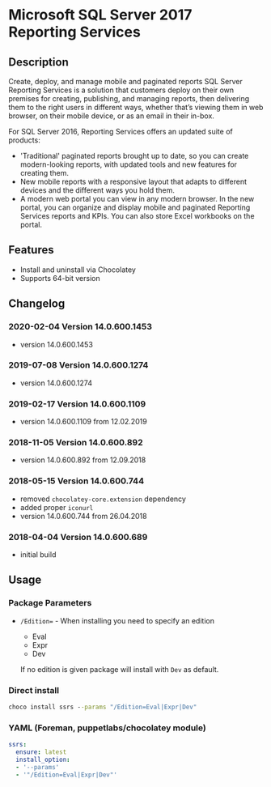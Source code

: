 # Microsoft SQL Server 2017 Reporting Services

## Description

Create, deploy, and manage mobile and paginated reports
SQL Server Reporting Services is a solution that customers deploy on their own premises for creating, publishing, and managing reports, then delivering them to the right users in different ways, whether that’s viewing them in web browser, on their mobile device, or as an email in their in-box.

For SQL Server 2016, Reporting Services offers an updated suite of products:

* 'Traditional' paginated reports brought up to date, so you can create modern-looking reports, with updated tools and new features for creating them.
* New mobile reports with a responsive layout that adapts to different devices and the different ways you hold them.
* A modern web portal you can view in any modern browser. In the new portal, you can organize and display mobile and paginated Reporting Services reports and KPIs. You can also store Excel workbooks on the portal.

## Features

* Install and uninstall via Chocolatey
* Supports 64-bit version

## Changelog

### 2020-02-04 Version 14.0.600.1453

* version 14.0.600.1453

### 2019-07-08 Version 14.0.600.1274

* version 14.0.600.1274

### 2019-02-17 Version 14.0.600.1109

* version 14.0.600.1109 from 12.02.2019

### 2018-11-05 Version 14.0.600.892

* version 14.0.600.892 from 12.09.2018

### 2018-05-15 Version 14.0.600.744

* removed `chocolatey-core.extension` dependency
* added proper `iconurl`
* version 14.0.600.744 from 26.04.2018

### 2018-04-04 Version 14.0.600.689

* initial build

## Usage

### Package Parameters

* `/Edition=` - When installing you need to specify an edition
  * Eval
  * Expr
  * Dev

  If no edition is given package will install with `Dev` as default.

### Direct install

```cmd
choco install ssrs --params "/Edition=Eval|Expr|Dev"
```

### YAML (Foreman, puppetlabs/chocolatey module)

```yaml
ssrs:
  ensure: latest
  install_option:
  - '--params'
  - '"/Edition=Eval|Expr|Dev"'
```

